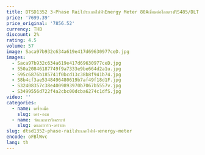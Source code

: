 ```yaml
---
title: DTSD1352 3-Phase Railประเภทไฟฟ้าEnergy Meter 80Aเชื่อมต่อโดยตรงRS485/DLT648 Dual Communication
price: '7699.39'
price_original: '7856.52'
currency: THB
discount: 2%
rating: 4.5
volume: 57
image: Saca97b932c634a619e417d69630977ceD.jpg
images:
  - Saca97b932c634a619e417d69630977ceD.jpg
  - S50a20846187749f9a7333e9be664d2a1u.jpg
  - S95c6876b185741f0bcd13c38b8f941b74.jpg
  - S8b4cf3ae5348496480619b7af49f18d1F.jpg
  - S32408357c38e4009893970b7067b5557v.jpg
  - S3499556d722f4a2cbc00dcba6274c1dfS.jpg
video: ''
categories:
  - name: เครื่องมือ
    slug: เคร-องม
  - name: วัดและการวิเคราะห์
    slug: ดและการว-เคราะห
slug: dtsd1352-phase-railประเภทไฟฟ-าenergy-meter
encode: oFBlWvc
lang: th
---
```

  